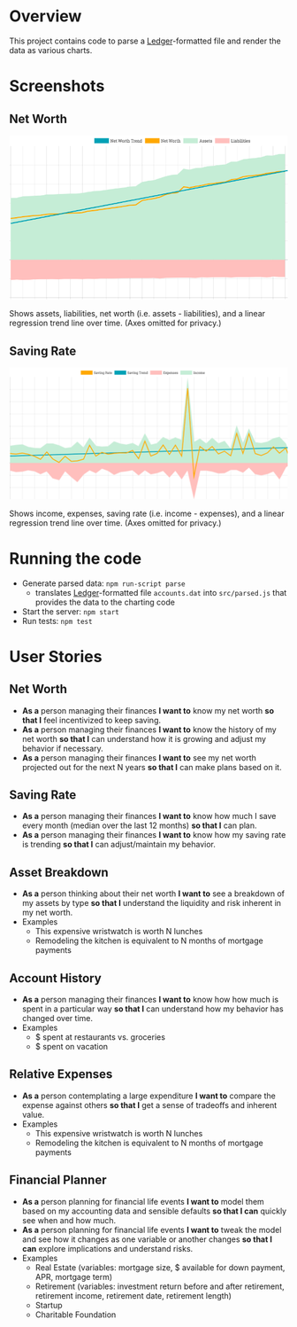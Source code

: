 # Overview
This project contains code to parse a [Ledger](https://www.ledger-cli.org/)-formatted file and render the data as various charts.

# Screenshots
## Net Worth
![Net Worth Screenshot](net-worth-screenshot.png)

Shows assets, liabilities, net worth (i.e. assets - liabilities), and a linear regression trend line over time.  (Axes omitted for privacy.)

## Saving Rate
![Saving Rate Screenshot](saving-rate-screenshot.png)

Shows income, expenses, saving rate (i.e. income - expenses), and a linear regression trend line over time.  (Axes omitted for privacy.)


# Running the code
- Generate parsed data: `npm run-script parse`
  - translates [Ledger](https://www.ledger-cli.org/)-formatted file `accounts.dat` into `src/parsed.js` that provides the data to the charting code
- Start the server: `npm start`
- Run tests: `npm test`


# User Stories
## Net Worth
- **As a** person managing their finances **I want to** know my net worth **so that I** feel incentivized to keep saving.
- **As a** person managing their finances **I want to** know the history of my net worth **so that I** can understand how it is growing and adjust my behavior if necessary.
- **As a** person managing their finances **I want to** see my net worth projected out for the next N years **so that I** can make plans based on it.

## Saving Rate
- **As a** person managing their finances **I want to** know how much I save every month (median over the last 12 months) **so that I** can plan.
- **As a** person managing their finances **I want to** know how my saving rate is trending **so that I** can adjust/maintain my behavior.

## Asset Breakdown
- **As a** person thinking about their net worth **I want to** see a breakdown of my assets by type **so that I** understand the liquidity and risk inherent in my net worth.
- Examples
  - This expensive wristwatch is worth N lunches
  - Remodeling the kitchen is equivalent to N months of mortgage payments

## Account History
- **As a** person managing their finances **I want to** know how how much is spent in a particular way **so that I** can understand how my behavior has changed over time.
- Examples
  - $ spent at restaurants vs. groceries
  - $ spent on vacation

## Relative Expenses
- **As a** person contemplating a large expenditure **I want to** compare the expense against others **so that I** get a sense of tradeoffs and inherent value.
- Examples
  - This expensive wristwatch is worth N lunches
  - Remodeling the kitchen is equivalent to N months of mortgage payments

## Financial Planner
- **As a** person planning for financial life events **I want to** model them based on my accounting data and sensible defaults **so that I can** quickly see when and how much.
- **As a** person planning for financial life events **I want to** tweak the model and see how it changes as one variable or another changes **so that I can** explore implications and understand risks.
- Examples
  - Real Estate (variables: mortgage size, $ available for down payment, APR, mortgage term)
  - Retirement (variables: investment return before and after retirement, retirement income, retirement date, retirement length)
  - Startup
  - Charitable Foundation
